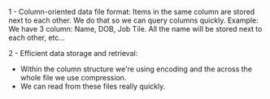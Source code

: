 1 - Column-oriented data file format: Items in the same column are stored next to each other. We do that so we can query columns quickly.
 Example: We have 3 column: Name, DOB, Job Tile. All the name will be stored next to each other, etc...
 
2 - Efficient data storage and retrieval:
- Within the column structure we're using encoding and the across the whole file we use compression.
- We can read from these files really quickly.